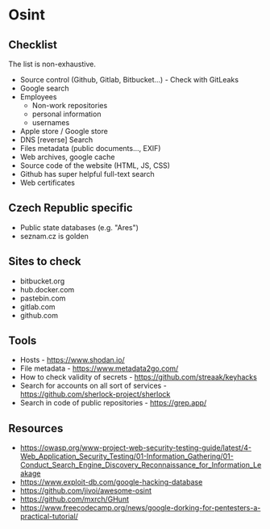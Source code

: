 # Osint

## Checklist

The list is non-exhaustive.

- Source control (Github, Gitlab, Bitbucket...) - Check with GitLeaks
- Google search
- Employees
  - Non-work repositories
  - personal information
  - usernames
- Apple store / Google store
- DNS [reverse] Search 
- Files metadata (public documents..., EXIF)
- Web archives, google cache
- Source code of the website (HTML, JS, CSS)
- Github has super helpful full-text search
- Web certificates

## Czech Republic specific

- Public state databases (e.g. "Ares")
- seznam.cz is golden 

## Sites to check

- bitbucket.org
- hub.docker.com
- pastebin.com
- gitlab.com
- github.com

## Tools

- Hosts - https://www.shodan.io/
- File metadata - https://www.metadata2go.com/
- How to check validity of secrets - https://github.com/streaak/keyhacks
- Search for accounts on all sort of services - https://github.com/sherlock-project/sherlock
- Search in code of public repositories - https://grep.app/

## Resources
- https://owasp.org/www-project-web-security-testing-guide/latest/4-Web_Application_Security_Testing/01-Information_Gathering/01-Conduct_Search_Engine_Discovery_Reconnaissance_for_Information_Leakage
- https://www.exploit-db.com/google-hacking-database
- https://github.com/jivoi/awesome-osint
- https://github.com/mxrch/GHunt
- https://www.freecodecamp.org/news/google-dorking-for-pentesters-a-practical-tutorial/
